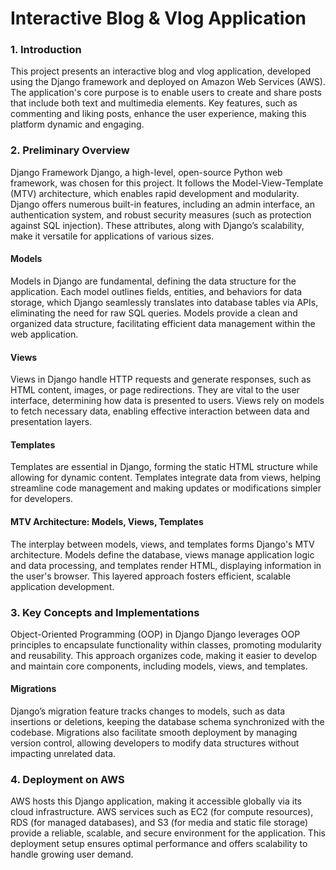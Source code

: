 # Interactive Blog & Vlog Application

### 1. Introduction
This project presents an interactive blog and vlog application, developed using the Django framework and deployed on Amazon Web Services (AWS). The application's core purpose is to enable users to create and share posts that include both text and multimedia elements. Key features, such as commenting and liking posts, enhance the user experience, making this platform dynamic and engaging.

### 2. Preliminary Overview
Django Framework
Django, a high-level, open-source Python web framework, was chosen for this project. It follows the Model-View-Template (MTV) architecture, which enables rapid development and modularity. Django offers numerous built-in features, including an admin interface, an authentication system, and robust security measures (such as protection against SQL injection). These attributes, along with Django’s scalability, make it versatile for applications of various sizes.

#### Models
Models in Django are fundamental, defining the data structure for the application. Each model outlines fields, entities, and behaviors for data storage, which Django seamlessly translates into database tables via APIs, eliminating the need for raw SQL queries. Models provide a clean and organized data structure, facilitating efficient data management within the web application.

#### Views
Views in Django handle HTTP requests and generate responses, such as HTML content, images, or page redirections. They are vital to the user interface, determining how data is presented to users. Views rely on models to fetch necessary data, enabling effective interaction between data and presentation layers.

#### Templates
Templates are essential in Django, forming the static HTML structure while allowing for dynamic content. Templates integrate data from views, helping streamline code management and making updates or modifications simpler for developers.

#### MTV Architecture: Models, Views, Templates
The interplay between models, views, and templates forms Django's MTV architecture. Models define the database, views manage application logic and data processing, and templates render HTML, displaying information in the user's browser. This layered approach fosters efficient, scalable application development.

### 3. Key Concepts and Implementations
Object-Oriented Programming (OOP) in Django
Django leverages OOP principles to encapsulate functionality within classes, promoting modularity and reusability. This approach organizes code, making it easier to develop and maintain core components, including models, views, and templates.

#### Migrations
Django’s migration feature tracks changes to models, such as data insertions or deletions, keeping the database schema synchronized with the codebase. Migrations also facilitate smooth deployment by managing version control, allowing developers to modify data structures without impacting unrelated data.

### 4. Deployment on AWS
AWS hosts this Django application, making it accessible globally via its cloud infrastructure. AWS services such as EC2 (for compute resources), RDS (for managed databases), and S3 (for media and static file storage) provide a reliable, scalable, and secure environment for the application. This deployment setup ensures optimal performance and offers scalability to handle growing user demand.
